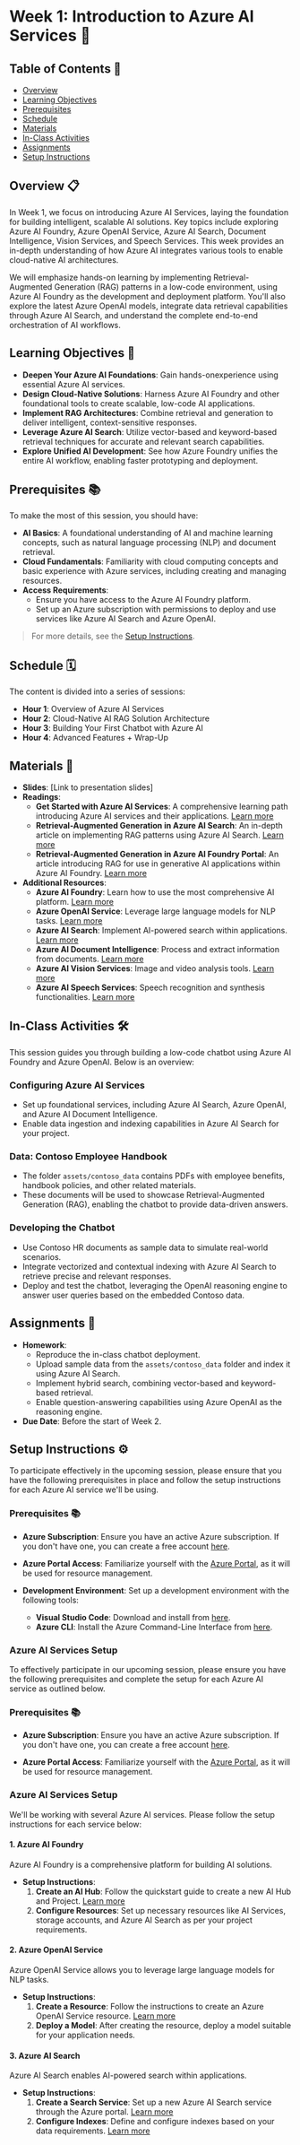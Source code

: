 # Week 1: Introduction to Azure AI Services 📘

## Table of Contents 📑
- [Overview](#overview-📋)
- [Learning Objectives](#learning-objectives-🎯)
- [Prerequisites](#prerequisites-📚)
- [Schedule](#schedule-🗓️)
- [Materials](#materials-📂)
- [In-Class Activities](#in-class-activities-🛠️)
- [Assignments](#assignments-📝)
- [Setup Instructions](#setup-instructions-⚙️)

## Overview 📋
In Week 1, we focus on introducing Azure AI Services, laying the foundation for building intelligent, scalable AI solutions. Key topics include exploring Azure AI Foundry, Azure OpenAI Service, Azure AI Search, Document Intelligence, Vision Services, and Speech Services. This week provides an in-depth understanding of how Azure AI integrates various tools to enable cloud-native AI architectures.

We will emphasize hands-on learning by implementing Retrieval-Augmented Generation (RAG) patterns in a low-code environment, using Azure AI Foundry as the development and deployment platform. You'll also explore the latest Azure OpenAI models, integrate data retrieval capabilities through Azure AI Search, and understand the complete end-to-end orchestration of AI workflows.

## Learning Objectives 🎯
- **Deepen Your Azure AI Foundations**: Gain hands-onexperience using essential Azure AI services.  
- **Design Cloud-Native Solutions**: Harness Azure AI Foundry and other foundational tools to create scalable, low-code AI applications.  
- **Implement RAG Architectures**: Combine retrieval and generation to deliver intelligent, context-sensitive responses.  
- **Leverage Azure AI Search**: Utilize vector-based and keyword-based retrieval techniques for accurate and relevant search capabilities.  
- **Explore Unified AI Development**: See how Azure Foundry unifies the entire AI workflow, enabling faster prototyping and deployment.  

## Prerequisites 📚
To make the most of this session, you should have:

- **AI Basics**: A foundational understanding of AI and machine learning concepts, such as natural language processing (NLP) and document retrieval.
- **Cloud Fundamentals**: Familiarity with cloud computing concepts and basic experience with Azure services, including creating and managing resources.
- **Access Requirements**:
  - Ensure you have access to the Azure AI Foundry platform.
  - Set up an Azure subscription with permissions to deploy and use services like Azure AI Search and Azure OpenAI.
> For more details, see the [Setup Instructions](#setup-instructions-⚙️).

## Schedule 🗓️
The content is divided into a series of sessions:

- **Hour 1**: Overview of Azure AI Services
- **Hour 2**: Cloud-Native AI RAG Solution Architecture
- **Hour 3**: Building Your First Chatbot with Azure AI
- **Hour 4**: Advanced Features + Wrap-Up

## Materials 📂
- **Slides**: [Link to presentation slides]
- **Readings**: 
    - **Get Started with Azure AI Services**: A comprehensive learning path introducing Azure AI services and their applications. [Learn more](https://learn.microsoft.com/en-us/training/paths/get-started-azure-ai/)
    - **Retrieval-Augmented Generation in Azure AI Search**: An in-depth article on implementing RAG patterns using Azure AI Search. [Learn more](https://learn.microsoft.com/en-us/azure/search/retrieval-augmented-generation-overview)
    - **Retrieval-Augmented Generation in Azure AI Foundry Portal**: An article introducing RAG for use in generative AI applications within Azure AI Foundry. [Learn more](https://learn.microsoft.com/en-us/azure/ai-studio/concepts/retrieval-augmented-generation)
- **Additional Resources**: 
    - **Azure AI Foundry**: Learn how to use the most comprehensive AI platform. [Learn more](https://learn.microsoft.com/en-us/azure/ai-studio/)
    - **Azure OpenAI Service**: Leverage large language models for NLP tasks. [Learn more](https://azure.microsoft.com/en-us/products/ai-services/openai-service)
    - **Azure AI Search**: Implement AI-powered search within applications. [Learn more](https://learn.microsoft.com/en-us/azure/search/search-what-is-azure-search)
    - **Azure AI Document Intelligence**: Process and extract information from documents. [Learn more](https://azure.microsoft.com/en-us/products/ai-services/ai-document-intelligence)
    - **Azure AI Vision Services**: Image and video analysis tools. [Learn more](https://learn.microsoft.com/en-us/azure/ai-services/computer-vision/)
    - **Azure AI Speech Services**: Speech recognition and synthesis functionalities. [Learn more](https://learn.microsoft.com/en-us/azure/ai-services/speech-service/)

## In-Class Activities 🛠️
This session guides you through building a low-code chatbot using Azure AI Foundry and Azure OpenAI. Below is an overview:

### Configuring Azure AI Services
- Set up foundational services, including Azure AI Search, Azure OpenAI, and Azure AI Document Intelligence.
- Enable data ingestion and indexing capabilities in Azure AI Search for your project.

### Data: Contoso Employee Handbook
- The folder `assets/contoso_data` contains PDFs with employee benefits, handbook policies, and other related materials.
- These documents will be used to showcase Retrieval-Augmented Generation (RAG), enabling the chatbot to provide data-driven answers.

### Developing the Chatbot
- Use Contoso HR documents as sample data to simulate real-world scenarios.
- Integrate vectorized and contextual indexing with Azure AI Search to retrieve precise and relevant responses.
- Deploy and test the chatbot, leveraging the OpenAI reasoning engine to answer user queries based on the embedded Contoso data.

## Assignments 📝
- **Homework**:
  - Reproduce the in-class chatbot deployment.
  - Upload sample data from the `assets/contoso_data` folder and index it using Azure AI Search.
  - Implement hybrid search, combining vector-based and keyword-based retrieval.
  - Enable question-answering capabilities using Azure OpenAI as the reasoning engine.
- **Due Date**: Before the start of Week 2.

## Setup Instructions ⚙️

To participate effectively in the upcoming session, please ensure that you have the following prerequisites in place and follow the setup instructions for each Azure AI service we'll be using.

### Prerequisites 📚

- **Azure Subscription**: Ensure you have an active Azure subscription. If you don't have one, you can create a free account [here](https://azure.microsoft.com/free/).

- **Azure Portal Access**: Familiarize yourself with the [Azure Portal](https://portal.azure.com/), as it will be used for resource management.

- **Development Environment**: Set up a development environment with the following tools:
  - **Visual Studio Code**: Download and install from [here](https://code.visualstudio.com/).
  - **Azure CLI**: Install the Azure Command-Line Interface from [here](https://learn.microsoft.com/cli/azure/install-azure-cli).

### Azure AI Services Setup

To effectively participate in our upcoming session, please ensure you have the following prerequisites and complete the setup for each Azure AI service as outlined below.

### Prerequisites 📚

- **Azure Subscription**: Ensure you have an active Azure subscription. If you don't have one, you can create a free account [here](https://azure.microsoft.com/free/).

- **Azure Portal Access**: Familiarize yourself with the [Azure Portal](https://portal.azure.com/), as it will be used for resource management.

### Azure AI Services Setup

We'll be working with several Azure AI services. Please follow the setup instructions for each service below:

#### 1. Azure AI Foundry

Azure AI Foundry is a comprehensive platform for building AI solutions.

- **Setup Instructions**:
  1. **Create an AI Hub**: Follow the quickstart guide to create a new AI Hub and Project. [Learn more](https://learn.microsoft.com/en-us/azure/ai-studio/how-to/create-projects?tabs=ai-studio)
  2. **Configure Resources**: Set up necessary resources like AI Services, storage accounts, and Azure AI Search as per your project requirements.

#### 2. Azure OpenAI Service

Azure OpenAI Service allows you to leverage large language models for NLP tasks.

- **Setup Instructions**:
  1. **Create a Resource**: Follow the instructions to create an Azure OpenAI Service resource. [Learn more](https://learn.microsoft.com/en-us/azure/ai-services/openai/how-to/create-resource)
  2. **Deploy a Model**: After creating the resource, deploy a model suitable for your application needs.

#### 3. Azure AI Search

Azure AI Search enables AI-powered search within applications.

- **Setup Instructions**:
  1. **Create a Search Service**: Set up a new Azure AI Search service through the Azure portal. [Learn more](https://learn.microsoft.com/en-us/azure/search/search-create-service-portal)
  2. **Configure Indexes**: Define and configure indexes based on your data requirements. [Learn more](https://learn.microsoft.com/en-us/azure/search/search-get-started-portal)




